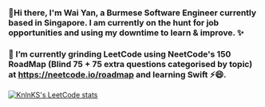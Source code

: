 ### 👋Hi there, I'm Wai Yan, a Burmese Software Engineer currently based in Singapore. I am currently on the hunt for job opportunities and using my downtime to learn & improve. ✨ 
### 🌱 I’m currently grinding LeetCode using NeetCode's 150 RoadMap (Blind 75 + 75 extra questions categorised by topic) at https://neetcode.io/roadmap and learning Swift ⚡😄.
[![KnlnKS's LeetCode stats](https://leetcode-stats-six.vercel.app/?username=zteezy19)](https://github.com/KnlnKS/leetcode-stats)

<!--
**zteezy19/zteezy19** is a ✨ _special_ ✨ repository because its `README.md` (this file) appears on your GitHub profile.

Here are some ideas to get you started:

- 🔭 I’m currently working on ...
- 🌱 I’m currently grinding
- 👯 I’m looking to collaborate on ...
- 🤔 I’m looking for help with ...
- 💬 Ask me about ...
- 📫 How to reach me: ...
- 😄 Pronouns: ...
- ⚡ Fun fact: ...
-->
